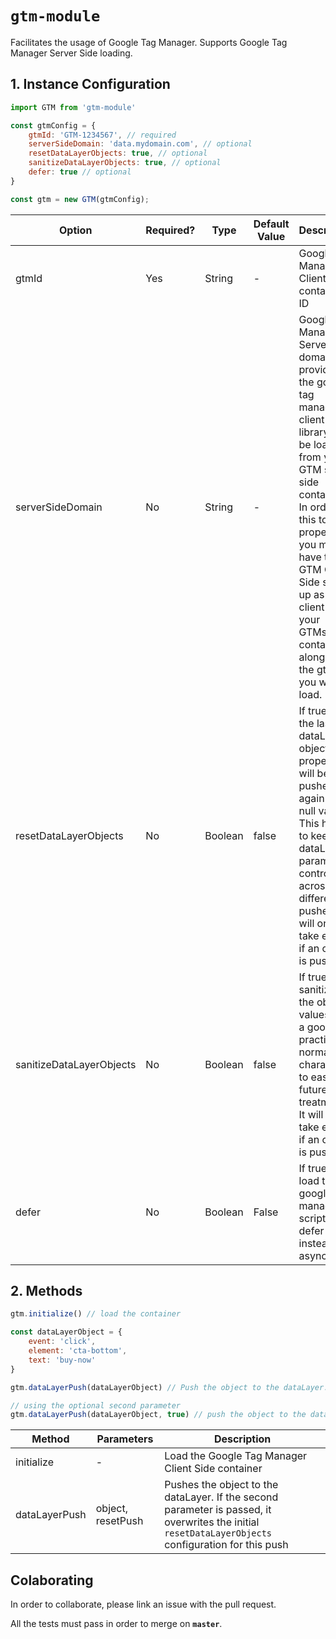 # `gtm-module`

Facilitates the usage of Google Tag Manager. Supports Google Tag Manager Server Side loading.

## 1. Instance Configuration

```javascript
import GTM from 'gtm-module'

const gtmConfig = { 
    gtmId: 'GTM-1234567', // required 
    serverSideDomain: 'data.mydomain.com', // optional 
    resetDataLayerObjects: true, // optional
    sanitizeDataLayerObjects: true, // optional
    defer: true // optional 
}

const gtm = new GTM(gtmConfig);
```

| Option | Required? | Type | Default Value | Description | 
| ------ | --------- | ---- | ------------- | ----------- | 
| gtmId | Yes | String | - | Google Tag Manager Client Side container ID | 
| serverSideDomain | No | String | - | Google Tag Manager Server Side domain. If provided, the google tag manager client side library will be loaded from your GTM server side container. In order for this to work properly, you must have the GTM Client Side setted up as a client on your GTMss container, along with the gtmId you want to load. | 
| resetDataLayerObjects | No | Boolean | false | If true all the last dataLayer object properties will be pushed again with null value. This helps to keep the dataLayer parameters controlled across different pushes. It will only take effect if an object is pushed |
| sanitizeDataLayerObjects | No | Boolean | false | If true it sanitizes the object values. It is a good practice to normalize characters to ease future data treatments. It will only take effect if an object is pushed
| defer | No | Boolean | False | If true it will load the google tag manager script as a defer script instead of async |

## 2. Methods

```javascript
gtm.initialize() // load the container

const dataLayerObject = { 
    event: 'click',
    element: 'cta-bottom',
    text: 'buy-now'
}

gtm.dataLayerPush(dataLayerObject) // Push the object to the dataLayer.

// using the optional second parameter
gtm.dataLayerPush(dataLayerObject, true) // push the object to the dataLayer and then push another object reseting the properties first sent. It has priority over the initial configuration 'resetDataLayerObjects'.
```

| Method | Parameters | Description | 
| ------ | ---------- | ----------- | 
| initialize | - | Load the Google Tag Manager Client Side container | 
| dataLayerPush | object, resetPush | Pushes the object to the dataLayer. If the second parameter is passed, it overwrites the initial `resetDataLayerObjects` configuration for this push | 

## Colaborating 

In order to collaborate, please link an issue with the pull request.

All the tests must pass in order to merge on **`master`**.